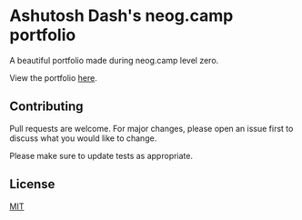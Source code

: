 # Ashutosh Dash's neog.camp portfolio
A beautiful portfolio made during neog.camp level zero.

View the portfolio [here]().

## Contributing
Pull requests are welcome. For major changes, please open an issue first to discuss what you would like to change.

Please make sure to update tests as appropriate.

## License
[MIT](https://choosealicense.com/licenses/mit/)